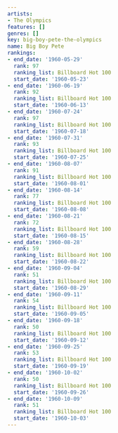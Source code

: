 ```yaml
---
artists:
- The Olympics
features: []
genres: []
key: big-boy-pete-the-olympics
name: Big Boy Pete
rankings:
- end_date: '1960-05-29'
  rank: 97
  ranking_list: Billboard Hot 100
  start_date: '1960-05-23'
- end_date: '1960-06-19'
  rank: 92
  ranking_list: Billboard Hot 100
  start_date: '1960-06-13'
- end_date: '1960-07-24'
  rank: 97
  ranking_list: Billboard Hot 100
  start_date: '1960-07-18'
- end_date: '1960-07-31'
  rank: 93
  ranking_list: Billboard Hot 100
  start_date: '1960-07-25'
- end_date: '1960-08-07'
  rank: 91
  ranking_list: Billboard Hot 100
  start_date: '1960-08-01'
- end_date: '1960-08-14'
  rank: 77
  ranking_list: Billboard Hot 100
  start_date: '1960-08-08'
- end_date: '1960-08-21'
  rank: 72
  ranking_list: Billboard Hot 100
  start_date: '1960-08-15'
- end_date: '1960-08-28'
  rank: 59
  ranking_list: Billboard Hot 100
  start_date: '1960-08-22'
- end_date: '1960-09-04'
  rank: 51
  ranking_list: Billboard Hot 100
  start_date: '1960-08-29'
- end_date: '1960-09-11'
  rank: 54
  ranking_list: Billboard Hot 100
  start_date: '1960-09-05'
- end_date: '1960-09-18'
  rank: 50
  ranking_list: Billboard Hot 100
  start_date: '1960-09-12'
- end_date: '1960-09-25'
  rank: 53
  ranking_list: Billboard Hot 100
  start_date: '1960-09-19'
- end_date: '1960-10-02'
  rank: 50
  ranking_list: Billboard Hot 100
  start_date: '1960-09-26'
- end_date: '1960-10-09'
  rank: 51
  ranking_list: Billboard Hot 100
  start_date: '1960-10-03'
---
```


